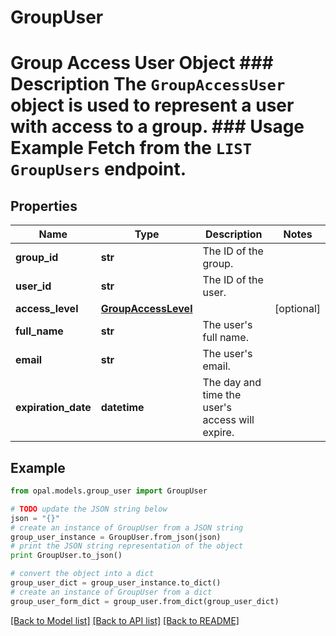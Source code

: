 # GroupUser

# Group Access User Object ### Description The `GroupAccessUser` object is used to represent a user with access to a group.  ### Usage Example Fetch from the `LIST GroupUsers` endpoint.

## Properties

Name | Type | Description | Notes
------------ | ------------- | ------------- | -------------
**group_id** | **str** | The ID of the group. | 
**user_id** | **str** | The ID of the user. | 
**access_level** | [**GroupAccessLevel**](GroupAccessLevel.md) |  | [optional] 
**full_name** | **str** | The user&#39;s full name. | 
**email** | **str** | The user&#39;s email. | 
**expiration_date** | **datetime** | The day and time the user&#39;s access will expire. | 

## Example

```python
from opal.models.group_user import GroupUser

# TODO update the JSON string below
json = "{}"
# create an instance of GroupUser from a JSON string
group_user_instance = GroupUser.from_json(json)
# print the JSON string representation of the object
print GroupUser.to_json()

# convert the object into a dict
group_user_dict = group_user_instance.to_dict()
# create an instance of GroupUser from a dict
group_user_form_dict = group_user.from_dict(group_user_dict)
```
[[Back to Model list]](../README.md#documentation-for-models) [[Back to API list]](../README.md#documentation-for-api-endpoints) [[Back to README]](../README.md)


